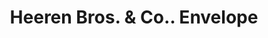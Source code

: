 ---
doi: 10.7916/D8JM3NTZ
date_other: '1894'
date_other_textual: '1894'
form: printed ephemera
genre:
- Envelopes
name:
- Heeren Bros. & Co.
object_in_context_url: https://biggert.cul.columbia.edu/items/view/ave_biggert_01469
subject_hierarchical_geographic:
- Pittsburgh, Pennsylvania, United States
subject_name:
- Heeren Bros. & Co.
title: Heeren Bros. & Co.. Envelope
sort_title: Heeren Bros. & Co.. Envelope
call_number: ave_biggert_01469
coordinates:
- 40.439722222222215,-79.97638888888889
pid: ave_biggert_01469
identifiers: ave_biggert_01469
permalink: /biggert/ave_biggert_01469/
layout: iiif-image-page
---
